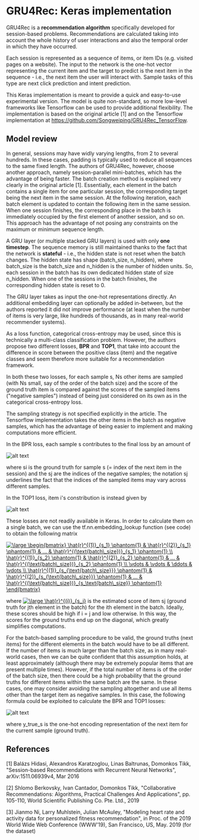 # GRU4Rec: Keras implementation
GRU4Rec is a **recommendation algorithm** specifically developed for session-based problems. Recommendations are calculated taking into account the whole history of user interactions and also the temporal order in which they have occurred.

Each session is represented as a sequence of items, or item IDs (e.g. visited pages on a website). The input to the network is the one-hot vector representing the current item and the target to predict is the next item in the sequence - i.e., the next item the user will interact with. Sample tasks of this type are next click prediction and intent prediction.

This Keras implementation is meant to provide a quick and easy-to-use experimental version. The model is quite non-standard, so more low-level frameworks like Tensorflow can be used to provide additional flexibility. The implementation is based on the original article [1] and on the Tensorflow implementation at https://github.com/Songweiping/GRU4Rec_TensorFlow.

## Model review

In general, sessions may have widly varying lengths, from 2 to several hundreds. In these cases, padding is typically used to reduce all sequences to the same fixed length. The authors of GRU4Rec, however, choose another approach, namely session-parallel mini-batches, which has the advantage of being faster. The batch creation method is explained very clearly in the original article [1]. Essentially, each element in the batch contains a single item for one particular session, the corresponding target being the next item in the same session. At the following iteration, each batch element is updated to contain the following item in the same session. When one session finishes, the corresponding place in the batch is immediately occupied by the first element of another session, and so on. This approach has the advantage of not posing any constraints on the maximum or minimum sequence length.

A GRU layer (or multiple stacked GRU layers) is used with only **one timestep**. The sequence memory is still maintained thanks to the fact that the network is **stateful** - i.e., the hidden state is not reset when the batch changes. The hidden state has shape (batch_size, n_hidden), where batch_size is the batch_size and n_hidden is the number of hidden units. So, each session in the batch has its own dedicated hidden state of size n_hidden. When one of the sessions in the batch finishes, the corresponding hidden state is reset to 0.

The GRU layer takes as input the one-hot representations directly. An additional embedding layer can optionally be added in-between, but the authors reported it did not improve performance (at least when the number of items is very large, like hundreds of thousands, as in many real-world recommender systems).

As a loss function, categorical cross-entropy may be used, since this is technically a multi-class classification problem. However, the authors propose two different losses, **BPR** and **TOP1**, that take into account the difference in score between the positive class (item) and the negative classes and seem therefore more suitable for a recommendation framework.

In both these two losses, for each sample s, Ns other items are sampled (with Ns small, say of the order of the batch size) and the score of the ground truth item is compared against the scores of the sampled items ("negative samples") instead of being just considered on its own as in the categorical cross-entropy loss.

The sampling strategy is not specified explicitly in the article. The Tensorflow implementation takes the other items in the batch as negative samples, which has the advantage of being easier to implement and making computations more efficient.

In the BPR loss, each sample s contributes to the final loss by an amount of

![alt text](https://github.com/flowel1/gru4rec-keras/blob/master/images/bpr.svg)

where si is the ground truth for sample s (= index of the next item in the session) and the sj are the indices of the negative samples; the notation sj underlines the fact that the indices of the sampled items may vary across different samples.

In the TOP1 loss, item i's constribution is instead given by

![alt text](https://github.com/flowel1/gru4rec-keras/blob/master/images/top1.svg)

These losses are not readily available in Keras. In order to calculate them on a single batch, we can use the tf.nn.embedding_lookup function (see code) to obtain the following matrix

<a href="https://www.codecogs.com/eqnedit.php?latex=\large&space;\begin{bmatrix}&space;\hat{r}^{(1)}_{s_1}&space;\phantom{1}&space;&&space;\hat{r}^{(2)}_{s_1}&space;\phantom{1}&space;&&space;...&space;&&space;\hat{r}^{(\text{batch\_size})}_{s_1}&space;\phantom{1}&space;\\&space;\hat{r}^{(1)}_{s_2}&space;\phantom{1}&space;&&space;\hat{r}^{(2)}_{s_2}&space;\phantom{1}&space;&&space;...&space;&&space;\hat{r}^{(\text{batch\_size})}_{s_2}&space;\phantom{1}&space;\\&space;\vdots&space;&&space;\vdots&space;&&space;\ddots&space;&&space;\vdots&space;\\&space;\hat{r}^{(1)}_{s_{\text{batch\_size}}}&space;\phantom{1}&space;&&space;\hat{r}^{(2)}_{s_{\text{batch\_size}}}&space;\phantom{1}&space;&&space;...&space;&&space;\hat{r}^{(\text{batch\_size})}_{s_\text{batch\_size}}&space;\phantom{1}&space;\end{bmatrix}" target="_blank"><img src="https://latex.codecogs.com/svg.latex?\large&space;\begin{bmatrix}&space;\hat{r}^{(1)}_{s_1}&space;\phantom{1}&space;&&space;\hat{r}^{(2)}_{s_1}&space;\phantom{1}&space;&&space;...&space;&&space;\hat{r}^{(\text{batch\_size})}_{s_1}&space;\phantom{1}&space;\\&space;\hat{r}^{(1)}_{s_2}&space;\phantom{1}&space;&&space;\hat{r}^{(2)}_{s_2}&space;\phantom{1}&space;&&space;...&space;&&space;\hat{r}^{(\text{batch\_size})}_{s_2}&space;\phantom{1}&space;\\&space;\vdots&space;&&space;\vdots&space;&&space;\ddots&space;&&space;\vdots&space;\\&space;\hat{r}^{(1)}_{s_{\text{batch\_size}}}&space;\phantom{1}&space;&&space;\hat{r}^{(2)}_{s_{\text{batch\_size}}}&space;\phantom{1}&space;&&space;...&space;&&space;\hat{r}^{(\text{batch\_size})}_{s_\text{batch\_size}}&space;\phantom{1}&space;\end{bmatrix}" title="\large \begin{bmatrix} \hat{r}^{(1)}_{s_1} \phantom{1} & \hat{r}^{(2)}_{s_1} \phantom{1} & ... & \hat{r}^{(\text{batch\_size})}_{s_1} \phantom{1} \\ \hat{r}^{(1)}_{s_2} \phantom{1} & \hat{r}^{(2)}_{s_2} \phantom{1} & ... & \hat{r}^{(\text{batch\_size})}_{s_2} \phantom{1} \\ \vdots & \vdots & \ddots & \vdots \\ \hat{r}^{(1)}_{s_{\text{batch\_size}}} \phantom{1} & \hat{r}^{(2)}_{s_{\text{batch\_size}}} \phantom{1} & ... & \hat{r}^{(\text{batch\_size})}_{s_\text{batch\_size}} \phantom{1} \end{bmatrix}" /></a>

where <a href="https://www.codecogs.com/eqnedit.php?latex=\large&space;\hat{r}^{(i)}_{s_j}" target="_blank"><img src="https://latex.codecogs.com/svg.latex?\large&space;\hat{r}^{(i)}_{s_j}" title="\large \hat{r}^{(i)}_{s_j}" /></a> is the estimated score of item sj (ground truth for jth element in the batch) for the ith element in the batch. Ideally, these scores should be high if i = j and low otherwise. In this way, the scores for the ground truths end up on the diagonal, which greatly simplifies computations.

For the batch-based sampling procedure to be valid, the ground truths (next items) for the different elements in the batch would have to be all different. If the number of items is much larger than the batch size, as in many real-world cases, then we can be quite confident that this assumption holds, at least approximately (although there may be extremely popular items that are present multiple times). However, if the total number of items is of the order of the batch size, then there could be a high probability that the ground truths for different items within the same batch are the same. In these cases, one may consider avoiding the sampling altogether and use all items other than the target item as negative samples. In this case, the following formula could be exploited to calculate the BPR and TOP1 losses:

![alt text](https://github.com/flowel1/gru4rec-keras/blob/master/images/loss-formula.svg)

where y_true_s is the one-hot encoding representation of the next item for the current sample (ground truth).

## References
[1] Balázs Hidasi, Alexandros Karatzoglou, Linas Baltrunas, Domonkos Tikk, "Session-based Recommendations with Recurrent Neural Networks", arXiv:1511.06939v4, Mar 2016

[2] Shlomo Berkovsky, Ivan Cantador, Domonkos Tikk, "Collaborative Recommendations: Algorithms, Practical Challenges And Applications", pp. 105-110, World Scientific Publishing Co. Pte. Ltd., 2019

[3] Jianmo Ni, Larry Muhlstein, Julian McAuley, "Modeling heart rate and activity data for personalized fitness recommendation", in Proc. of the 2019 World Wide Web Conference (WWW'19), San Francisco, US, May. 2019 (for the dataset)


